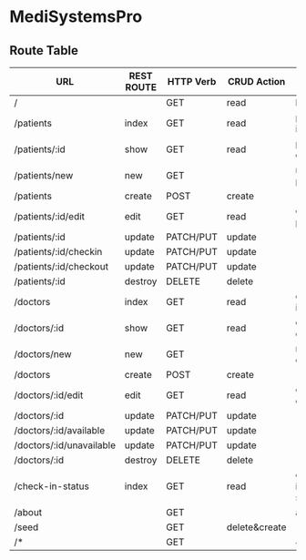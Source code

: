 # MediSystemsPro
## Route Table

| URL                      	| REST ROUTE 	| HTTP Verb 	| CRUD Action   	| View.ejs            	|
|--------------------------	|------------	|-----------	|---------------	|---------------------	|
| /                        	|            	| GET       	| read          	| home.ejs            	|
| /patients                	| index      	| GET       	| read          	| patient-index.ejs   	|
| /patients/:id            	| show       	| GET       	| read          	| patient-details.ejs 	|
| /patients/new            	| new        	| GET       	|               	| new-patient.ejs     	|
| /patients                	| create     	| POST      	| create        	|                     	|
| /patients/:id/edit       	| edit       	| GET       	| read          	| edit-patient.ejs    	|
| /patients/:id            	| update     	| PATCH/PUT 	| update        	|                     	|
| /patients/:id/checkin    	| update     	| PATCH/PUT 	| update        	|                     	|
| /patients/:id/checkout   	| update     	| PATCH/PUT 	| update        	|                     	|
| /patients/:id            	| destroy    	| DELETE    	| delete        	|                     	|
| /doctors                 	| index      	| GET       	| read          	| doctor-index.ejs    	|
| /doctors/:id             	| show       	| GET       	| read          	| doctor-details.ejs  	|
| /doctors/new             	| new        	| GET       	|               	| new-doctor.ejs      	|
| /doctors                 	| create     	| POST      	| create        	|                     	|
| /doctors/:id/edit        	| edit       	| GET       	| read          	| edit-doctor.ejs     	|
| /doctors/:id             	| update     	| PATCH/PUT 	| update        	|                     	|
| /doctors/:id/available   	| update     	| PATCH/PUT 	| update        	|                     	|
| /doctors/:id/unavailable 	| update     	| PATCH/PUT 	| update        	|                     	|
| /doctors/:id             	| destroy    	| DELETE    	| delete        	|                     	|
| /check-in-status         	| index      	| GET       	| read          	| check-in-status.ejs 	|
| /about                   	|            	| GET       	|               	| about.ejs           	|
| /seed                    	|            	| GET       	| delete&create 	|                     	|
| /*                       	|            	| GET       	|               	| 404.ejs             	|

